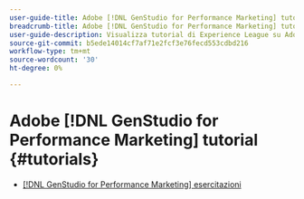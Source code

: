 ```yaml
---
user-guide-title: Adobe [!DNL GenStudio for Performance Marketing] tutorial
breadcrumb-title: Adobe [!DNL GenStudio for Performance Marketing] tutorial
user-guide-description: Visualizza tutorial di Experience League su Adobe [!DNL GenStudio for Performance Marketing], una soluzione end-to-end per accelerare e semplificare la supply chain di contenuti con intelligenza artificiale generativa e automazione intelligente.
source-git-commit: b5ede14014cf7af71e2fcf3e76fecd553cdbd216
workflow-type: tm+mt
source-wordcount: '30'
ht-degree: 0%

---
```



# Adobe [!DNL GenStudio for Performance Marketing] tutorial {#tutorials}

+ [[!DNL GenStudio for Performance Marketing] esercitazioni](introduction.md)
